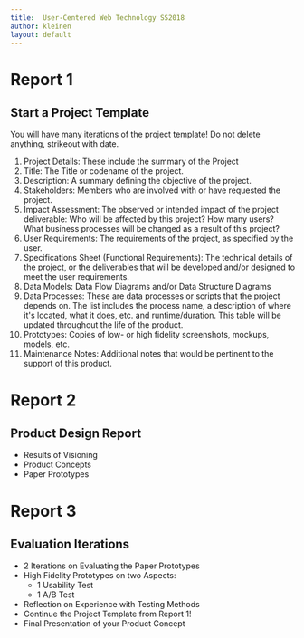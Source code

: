 ```yaml
---
title:  User-Centered Web Technology SS2018
author: kleinen
layout: default
---
```


# Report 1

## Start a Project Template

You will have many iterations of the project template! Do not delete anything,
strikeout with date.

1. Project Details: These include the summary of the Project
2. Title: The Title or codename of the project.
3. Description: A summary defining the objective of the project.
4. Stakeholders: Members who are involved with or have requested the project.
5. Impact Assessment: The observed or intended impact of the project deliverable: Who will be affected by this project? How many users? What business processes will be changed as a result of this project?
6. User Requirements: The requirements of the project, as specified by the user.
7. Specifications Sheet (Functional Requirements): The technical details of the project, or the deliverables that will be developed and/or designed to meet the user requirements.
8. Data Models: Data Flow Diagrams and/or Data Structure Diagrams
9. Data Processes: These are data processes or scripts that the project depends on. The list includes the process name, a description of where it's located, what it does, etc. and runtime/duration. This table will be updated throughout the life of the product.
10. Prototypes: Copies of low- or high fidelity screenshots, mockups, models, etc.
11. Maintenance Notes: Additional notes that would be pertinent to the support of this product.

# Report 2

## Product Design Report

* Results of Visioning
* Product Concepts
* Paper Prototypes

# Report 3
## Evaluation Iterations

* 2 Iterations on Evaluating the Paper Prototypes
* High Fidelity Prototypes on two Aspects:
    * 1 Usability Test
    * 1 A/B Test
* Reflection on Experience with Testing Methods
* Continue the Project Template from Report 1!
* Final Presentation of your Product Concept
